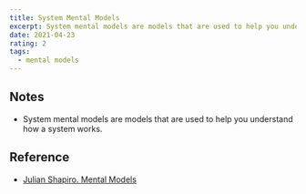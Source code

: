 ```yaml
---
title: System Mental Models
excerpt: System mental models are models that are used to help you understand how a system works.
date: 2021-04-23
rating: 2
tags:
  - mental models
---
```


## Notes

- System mental models are models that are used to help you understand how a system works.

## Reference

- [Julian Shapiro. Mental Models](https://www.julian.com/blog/mental-model-examples)
